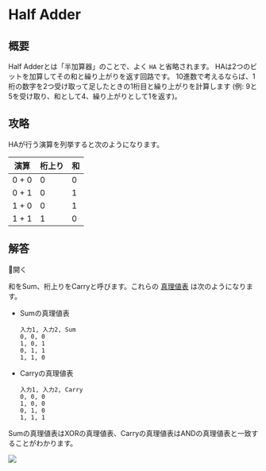 # Half Adder

## 概要

Half Adderとは「半加算器」のことで、よく `HA` と省略されます。
HAは2つのビットを加算してその和と繰り上がりを返す回路です。
10進数で考えるならば、1桁の数字を2つ受け取って足したときの1桁目と繰り上がりを計算します
(例: 9と5を受け取り、和として4、繰り上がりとして1を返す)。

## 攻略

HAが行う演算を列挙すると次のようになります。

| 演算 | 桁上り | 和 |
| - | - | - |
| 0 + 0 | 0 | 0 |
| 0 + 1 | 0 | 1 |
| 1 + 0 | 0 | 1 |
| 1 + 1 | 1 | 0 |

## 解答

<div class="spoiler-controller material-icons">&#xE5CF;開く</div>
<div class="spoiler">

和をSum、桁上りをCarryと呼びます。これらの [真理値表](#truth_table) は次のようになります。

- Sumの真理値表

  ```truth_table
  入力1, 入力2, Sum
  0, 0, 0
  1, 0, 1
  0, 1, 1
  1, 1, 0
  ```

- Carryの真理値表

  ```truth_table
  入力1, 入力2, Carry
  0, 0, 0
  1, 0, 0
  0, 1, 0
  1, 1, 1
  ```

Sumの真理値表はXORの真理値表、Carryの真理値表はANDの真理値表と一致することがわかります。

![](https://gyazo.com/f0e53772f6b1b916773ff0da7bfbc748.png)

</div>